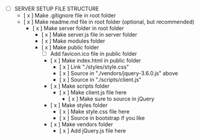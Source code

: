 - [ ] SERVER SETUP FILE STRUCTURE
    - [ x ] Make .gitignore file in root folder
    - [ x ] Make readme.md file in root folder (optional, but recommended)
        - [ x ] Make server folder in root folder
            - [ x ] Make server.js file in server folder
            - [ x ] Make modules folder
            - [ x ] Make public folder
                - [ ] Add favicon.ico file in public folder
                - [ x ] Make index.html in public folder
                    - [ x ] Link "./styles/style.css"
                    - [ x ] Source in "./vendors/jquery-3.6.0.js" above
                    - [ x ] Source in "./scripts/client.js" 
                - [ x ] Make scripts folder
                    - [ x ] Make client.js file here
                        - [ x ] Make sure to source in jQuery
                - [ x ] Make styles folder
                    - [ x ] Make style.css file here
                    - [ x ] Source in bootstrap if you like
                - [ x ] Make vendors folder
                    - [ x ] Add jQuery.js file here